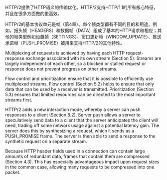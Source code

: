 HTTP/2提供了HTTP语义的传输优化。HTTP/2支持HTTP/1.1的所有核心特征，并且在很多方面做的更高效。

HTTP/2的基本协议单元是帧（第4章）。每个帧类型都有不同的目的和用途。例如，报头帧（HEADERS）和数据帧（DATA）组成了基本的HTTP请求和相应；其他的帧类型例如设置帧（SETTINGS）、窗口更新帧（WINDOW_UPDATE）、推送承诺帧（PUSH_PROMISE）被用来支持HTTP/2的其他特性。



Multiplexing of requests is achieved by having each HTTP request-response exchange associated with its own stream (Section 5). Streams are largely independent of each other, so a blocked or stalled request or response does not prevent progress on other streams.

Flow control and prioritization ensure that it is possible to efficiently use multiplexed streams. Flow control (Section 5.2) helps to ensure that only data that can be used by a receiver is transmitted. Prioritization (Section 5.3) ensures that limited resources can be directed to the most important streams first.

HTTP/2 adds a new interaction mode, whereby a server can push responses to a client (Section 8.2). Server push allows a server to speculatively send data to a client that the server anticipates the client will need, trading off some network usage against a potential latency gain. The server does this by synthesizing a request, which it sends as a PUSH_PROMISE frame. The server is then able to send a response to the synthetic request on a separate stream.

Because HTTP header fields used in a connection can contain large amounts of redundant data, frames that contain them are compressed (Section 4.3). This has especially advantageous impact upon request sizes in the common case, allowing many requests to be compressed into one packet.

